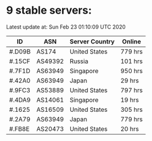 # 9 stable servers:

Latest update at: Sun Feb 23 01:10:09 UTC 2020

| ID | ASN | Server Country | Online |
| -- | --- | -------------- | ------ |
| #.D09B | AS174 | United States | 779 hrs |
| #.15CF | AS49392 | Russia | 101 hrs |
| #.7F1D | AS63949 | Singapore | 950 hrs |
| #.42A0 | AS63949 | Japan | 29 hrs |
| #.9FC3 | AS53889 | United States | 797 hrs |
| #.4DA9 | AS14061 | Singapore | 19 hrs |
| #.1625 | AS16509 | United States | 305 hrs |
| #.2A79 | AS63949 | Japan | 779 hrs |
| #.FB8E | AS20473 | United States | 20 hrs |

